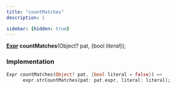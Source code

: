 ```yaml
---
title: "countMatches"
description: |

sidebar: {hidden: true}
---
```

<span class="dart-code"><strong>[Expr] countMatches</strong>(<span class="nobr">Object? pat</span>, {<span class="nobr">bool <i>literal</i></span>});</span>


### Implementation
```dart
Expr countMatches(Object? pat, {bool literal = false}) =>
      expr.strCountMatches(pat: pat.expr, literal: literal);
```

[Expr]: /reference/classes/expr